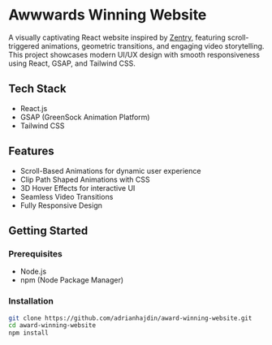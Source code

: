 # Awwwards Winning Website

A visually captivating React website inspired by [Zentry](https://zentry.com/), featuring scroll-triggered animations, geometric transitions, and engaging video storytelling. This project showcases modern UI/UX design with smooth responsiveness using React, GSAP, and Tailwind CSS.

## Tech Stack

- React.js  
- GSAP (GreenSock Animation Platform)  
- Tailwind CSS  

## Features

- Scroll-Based Animations for dynamic user experience  
- Clip Path Shaped Animations with CSS  
- 3D Hover Effects for interactive UI  
- Seamless Video Transitions  
- Fully Responsive Design  

## Getting Started

### Prerequisites

- Node.js  
- npm (Node Package Manager)

### Installation

```bash
git clone https://github.com/adrianhajdin/award-winning-website.git
cd award-winning-website
npm install

